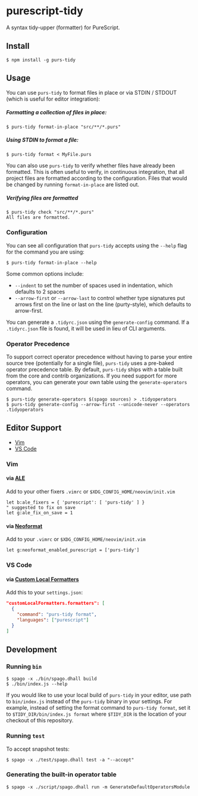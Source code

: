 # purescript-tidy

A syntax tidy-upper (formatter) for PureScript.

## Install

```console
$ npm install -g purs-tidy
```

## Usage

You can use `purs-tidy` to format files in place or via STDIN / STDOUT (which is useful for editor integration):

##### Formatting a collection of files in place:

```console
$ purs-tidy format-in-place "src/**/*.purs"
```

##### Using STDIN to format a file:

```console
$ purs-tidy format < MyFile.purs
```

You can also use `purs-tidy` to verify whether files have already been formatted. This is often useful to verify, in continuous integration, that all project files are formatted according to the configuration. Files that would be changed by running `format-in-place` are listed out.


##### Verifying files are formatted

```console
$ purs-tidy check "src/**/*.purs"
All files are formatted.
```

### Configuration

You can see all configuration that `purs-tidy` accepts using the `--help` flag for the command you are using:

```console
$ purs-tidy format-in-place --help
```

Some common options include:

- `--indent` to set the number of spaces used in indentation, which defaults to 2 spaces
- `--arrow-first` or `--arrow-last` to control whether type signatures put arrows first on the line or last on the line (purty-style), which defaults to arrow-first.

You can generate a `.tidyrc.json` using the `generate-config` command. If a `.tidyrc.json` file is found, it will be used in lieu of CLI arguments.

### Operator Precedence

To support correct operator precedence without having to parse your entire
source tree (potentially for a single file), `purs-tidy` uses a pre-baked
operator precedence table. By default, `purs-tidy` ships with a table built
from the core and contrib organizations. If you need support for more
operators, you can generate your own table using the `generate-operators`
command.

```console
$ purs-tidy generate-operators $(spago sources) > .tidyoperators
$ purs-tidy generate-config --arrow-first --unicode-never --operators .tidyoperators
```


## Editor Support

* [Vim](#vim)
* [VS Code](#vs-code)

### Vim

#### via [ALE](https://github.com/dense-analysis/ale)

Add to your other fixers `.vimrc` or `$XDG_CONFIG_HOME/neovim/init.vim`

```viml
let b:ale_fixers = { 'purescript': [ 'purs-tidy' ] }
" suggested to fix on save
let g:ale_fix_on_save = 1
```

#### via [Neoformat](https://github.com/sbdchd/neoformat)

Add to your `.vimrc` or `$XDG_CONFIG_HOME/neovim/init.vim`

```viml
let g:neoformat_enabled_purescript = ['purs-tidy']
```

### VS Code

#### via [Custom Local Formatters](https://marketplace.visualstudio.com/items?itemName=jkillian.custom-local-formatters) 

Add this to your `settings.json`:

```json
"customLocalFormatters.formatters": [
  {
    "command": "purs-tidy format",
    "languages": ["purescript"]
  }
]
```

## Development

### Running `bin`

```console
$ spago -x ./bin/spago.dhall build
$ ./bin/index.js --help
```

If you would like to use your local build of `purs-tidy` in your editor, use path to `bin/index.js` instead of the `purs-tidy` binary in your settings. For example, instead of setting the format command to `purs-tidy format`, set it to `$TIDY_DIR/bin/index.js format` where `$TIDY_DIR` is the location of your checkout of this repository.

### Running `test`

To accept snapshot tests:

```console
$ spago -x ./test/spago.dhall test -a "--accept"
```

### Generating the built-in operator table

```console
$ spago -x ./script/spago.dhall run -m GenerateDefaultOperatorsModule
```
